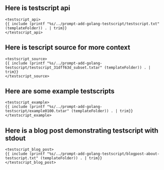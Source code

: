 ## Here is testscript api

```
<testscript_api>
{{ include (printf "%s/../prompt-add-golang-testscript/testscript.txt" (templateFolder)) . | trim}}
</testscript_api>
```

## Here is tescript source for more context

```
<testscript_source>
{{ include (printf "%s/../prompt-add-golang-testscript/testscript_31dff63d_subset.txtar" (templateFolder)) . | trim}}
</testscript_source>
```

## Here are some example testscripts

```
<testscript_example>
{{ include (printf "%s/../prompt-add-golang-testscript/example0100.txtar" (templateFolder)) . | trim}}
</testscript_example>
```

## Here is a blog post demonstrating testscript with stdout

```
<testscript_blog_post>
{{ include (printf "%s/../prompt-add-golang-testscript/blogpost-about-testscript.txt" (templateFolder)) . | trim}}
</testscript_blog_post>
```
